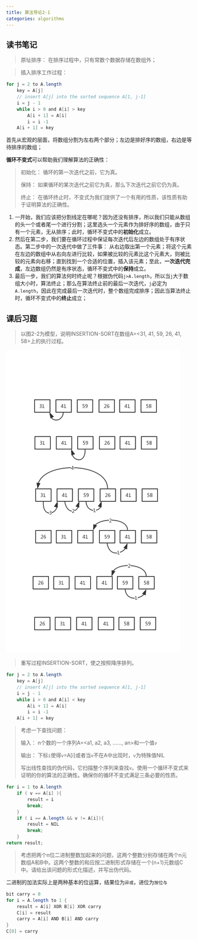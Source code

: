 ```yaml
---
title: 算法导论2-1
categories: algorithms
---
```


## 读书笔记

> 原址排序： 在排序过程中，只有常数个数据存储在数组外；

> 插入排序工作过程：

```java
for j = 2 to A.length
    key = A[j]
    // insert A[j] into the sorted sequence A[1, j-1]
    i = j - 1
    while i > 0 and A[i] > key
        A[i + 1] = A[i]
        i = i -1
    A[i + 1] = key
```

首先从宏观的层面，将数组分割为左右两个部分；左边是排好序的数组，右边是等待排序的数组；

**循环不变式**可以帮助我们理解算法的正确性：

> 初始化： 循环的第一次迭代之前，它为真。
>
> 保持： 如果循环的某次迭代之前它为真，那么下次迭代之前它仍为真。
>
> 终止： 在循环终止时，不变式为我们提供了一个有用的性质，该性质有助于证明算法的正确性。

1. 一开始，我们应该把分割线定在哪呢？因为还没有排序，所以我们只能从数组的头一个或者尾一个进行分割；这里选头一个元素作为排好序的数组，由于只有一个元素，无从排序；此时，循环不变式中的**初始化**成立。
2. 然后在第二步，我们要在循环过程中保证每次迭代后左边的数组处于有序状态。第二步中的一次迭代中做了三件事： 从右边取出第一个元素；将这个元素在左边的数组中从右向左进行比较，如果被比较的元素比这个元素大，则被比较的元素向右移；直到找到一个合适的位置，插入该元素；至此，**一次迭代完成**，左边数组仍然是有序状态，循环不变式中的**保持**成立。
3. 最后一步，我们的算法何时终止呢？根据伪代码`j>A.length`，所以当`j`大于数组大小时，算法终止；那么在算法终止前的最后一次迭代，`j`必定为`A.length`，因此在完成最后一次迭代时，整个数组完成排序；因此当算法终止时，循环不变式中的**终止**成立；

## 课后习题

> 以图2-2为模型，说明INSERTION-SORT在数组A=<31, 41, 59, 26, 41, 58>上的执行过程。

![](../assets/images/2019/07/16/insertion_sort.png)

> 重写过程INSERTION-SORT，使之按照降序排列。

```java
for j = 2 to A.length
    key = A[j]
    // insert A[j] into the sorted sequence A[1, j-1]
    i = j - 1
    while i > 0 and A[i] < key
        A[i + 1] = A[i]
        i = i -1
    A[i + 1] = key
```

> 考虑一下查找问题：
>
> 输入： n个数的一个序列A=<a1, a2, a3, ......, an>和一个值`v`
>
> 输出： 下标`i`使得`v`=A[i]或者当`v`不在A中出现时，`v`为特殊值NIL
>
> 写出线性查找的伪代码，它扫描整个序列来查找`v`。使用一个循环不变式来证明的你的算法的正确性。确保你的循环不变式满足三条必要的性质。

```java
for i = 1 to A.length
    if ( v == A[i] ){
        result = i
        break;
    }
    if ( i == A.length && v != A[i]){
        result = NIL
        break;
    }
return result;
```

> 考虑把两个n位二进制整数加起来的问题，这两个整数分别存储在两个n元数组A和B中。这两个整数的和应按二进制形式存储在一个(n+1)元数组C中。请给出该问题的形式化描述，并写出伪代码。

二进制的加法实际上是两种基本的位运算，结果位为`异或`，进位为`按位与`

```java
bit carry = 0
for i = A.length to 1 {
    result = A[i] XOR B[i] XOR carry
    C[i] = result
    carry = A[i] AND B[i] AND carry
}
C[0] = carry
```

